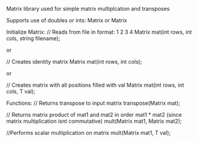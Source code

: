 Matrix library used for simple matrix multiplcation and transposes

Supports use of doubles or ints:
Matrix<double>
or
Matrix<int>

Initialize Matrix:
// Reads from file in format:
1 2
3 4
Matrix<T> mat(int rows, int cols, string filename);

or

// Creates identity matrix
Matrix<T> mat(int rows, int cols);

or

// Creates matrix with all positions filled with val
Matrix<T> mat(int rows, int cols, T val);

Functions:
// Returns transpose to input matrix
transpose(Matrix<T> mat);

// Returns matrix product of mat1 and mat2 in order mat1 * mat2 (since matrix multiplication isnt commutative)
mult(Matrix<T> mat1, Matrix<T> mat2);

//Performs scalar multiplication on matrix
mult(Matrix<T> mat1, T val);
